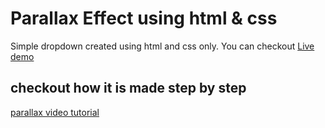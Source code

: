 # Parallax Effect using html & css
Simple dropdown created using html and css only. You can checkout [Live demo]()
## checkout how it is made step by step
[parallax video tutorial](https://youtu.be/puxxW1xXUDQ)

